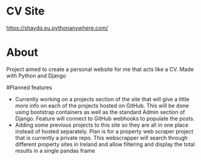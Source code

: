 # CV Site
https://shaydq.eu.pythonanywhere.com/
# About
Project aimed to create a personal website for me that acts like a CV. Made with Python and Django

#Planned features
 * Currently working on a projects section of the site that will give a little more info on each of the projects hosted on GitHub. This will be done using bootstrap containers as well as the standard Admin section of Django. Feature will connect to GitHub webhooks to populate the posts.
 * Adding some previous projects to this site so they are all in one place instead of hosted separately. Plan is for a property web scraper project that is currently a private repo. This webscrapper will search through different property sites in Ireland and allow filtering and display the total results in a single pandas frame

